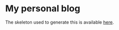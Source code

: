 # My personal blog

The skeleton used to generate this is available [here](https://github.com/lbrito1/sane-blog-builder).

